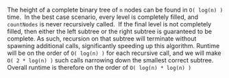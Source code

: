 The height of a complete binary tree of `n` nodes can be found in `O( log(n) )` time.
​
In the best case scenario, every level is completely filled, and `countNodes` is never recursively called.
​
If the final level is not completely filled, then either the left subtree or the right subtree is guaranteed to be complete. As such, recursion on that subtree will terminate without spawning additional calls, significantly speeding up this algorithm.
​
Runtime will be on the order of `O( log(n) )` for each recursive call, and we will make `O( 2 * log(n) )` such calls narrowing down the smallest correct subtree.
Overall runtime is therefore on the order of `O( log(n) * log(n) )`